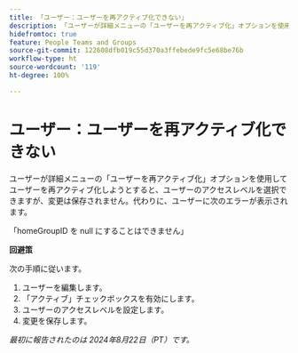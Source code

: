 ```yaml
---
title: 「ユーザー：ユーザーを再アクティブ化できない」
description: 「ユーザーが詳細メニューの「ユーザーを再アクティブ化」オプションを使用してユーザーを再アクティブ化しようとすると、ユーザーのアクセスレベルを選択できますが、変更は保存されません。代わりに、エラーがユーザーに表示されます。回避策はあります。」
hidefromtoc: true
feature: People Teams and Groups
source-git-commit: 122608dfb019c55d370a3ffebede9fc5e68be76b
workflow-type: ht
source-wordcount: '119'
ht-degree: 100%

---
```



# ユーザー：ユーザーを再アクティブ化できない

ユーザーが詳細メニューの「ユーザーを再アクティブ化」オプションを使用してユーザーを再アクティブ化しようとすると、ユーザーのアクセスレベルを選択できますが、変更は保存されません。代わりに、ユーザーに次のエラーが表示されます。

「homeGroupID を null にすることはできません」

**回避策**

次の手順に従います。

1. ユーザーを編集します。
1. 「アクティブ」チェックボックスを有効にします。
1. ユーザーのアクセスレベルを設定します。
1. 変更を保存します。

_最初に報告されたのは 2024年8月22日（PT）です。_
